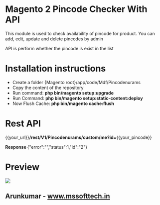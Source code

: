 <h1>Magento 2 Pincode Checker With API</h1>
<p>This module is used to check availability of pincode for product. You can add, edit, update and delete pincodes by admin</p>
<p> API is perform whether the pincode is exist in the list </p>

<h1>Installation instructions</h1>
<ul>
  <li>Create a folder {Magento root}/app/code/Mdf/Pincodenurams</li>
  <li>Copy the content of the repository</li>
  <li>Run command: <b >php bin/magento setup:upgrade </b></li>
  <li>Run Command: <b> php bin/magento setup:static-content:deploy </b></li>
  <li>Now Flush Cache: <b> php bin/magento cache:flush </b></li>
</ul>

<h1> Rest API </h1>

<p>{{your_url}}<b>/rest/V1/Pincodenurams/custom/me?id=</b>{{your_pincode}}</p>
<p> <b>Response </b> {"error":"","status":1,"id":"2"} </p>

<h1>Preview</h1>
<img src="https://repository-images.githubusercontent.com/331880701/48437480-5d71-11eb-9ed4-10e86583ccad" />

<h2> Arunkumar - <a href="https://www.mssofttech.in/">www.mssofttech.in</a> </h2>
